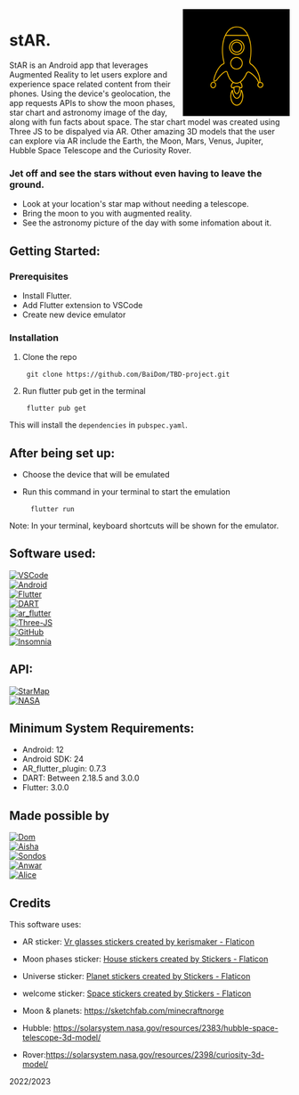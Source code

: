 <img src="android/app/src/main/res/mipmap-xxxhdpi/ic_launcher.png" align="right" />

# stAR.

StAR is an Android app that leverages Augmented Reality to let users explore and experience space related content from their phones. Using the device's geolocation, the app requests APIs to show the moon phases, star chart and astronomy image of the day, along with fun facts about space. The star chart model was created using Three JS to be dispalyed via AR. Other amazing 3D models that the user can explore via AR include the Earth, the Moon, Mars, Venus, Jupiter, Hubble Space Telescope and the Curiosity Rover.

### Jet off and see the stars without even having to leave the ground. 

+ Look at your location's star map without needing a telescope.
+ Bring the moon to you with augmented reality.
+ See the astronomy picture of the day with some infomation about it.

## Getting Started:
### Prerequisites

+ Install Flutter.
+ Add Flutter extension  to VSCode
+ Create new device emulator 

### Installation 
1. Clone the repo

        git clone https://github.com/BaiDom/TBD-project.git

        

2. Run flutter pub get in the terminal

        flutter pub get

This will install the `dependencies` in `pubspec.yaml`.

## After being set up:
+ Choose the device that will be emulated 
+ Run this command in your terminal to start the emulation

        flutter run

Note: In your terminal, keyboard shortcuts will be shown for the emulator.

## Software used:
[![VSCode]][VSCode-url]
<br> [![Android]][Android-url]
<br> [![Flutter]][Flutter-url]
<br> [![DART]][DART-url]
<br> [![ar_flutter]][ar_flutter-url]
<br> [![Three-JS]][Three-JS-url]
<br> [![GitHub]][GitHub-url]
<br> [![Insomnia]][Insmonia-url]

## API:
[![StarMap]][StarMap-url]
<br> [![NASA]][NASA-url]

## Minimum System Requirements:
+ Android: 12
+ Android SDK: 24
+ AR_flutter_plugin: 0.7.3
+ DART: Between 2.18.5 and 3.0.0
+ Flutter: 3.0.0

## Made possible by
[![Dom]][Dom-url]
<br> [![Aisha]][Aisha-url]
<br> [![Sondos]][Sondos-url]
<br> [![Anwar]][Anwar]
<br> [![Alice]][Alice-url]

## Credits
This software uses:
- AR sticker: <a href="10 Free vr glasses Stickers for download in SVG, PNG formats | Flaticon" title="vr glasses stickers">Vr glasses stickers created by kerismaker - Flaticon</a>

- Moon phases sticker: <a href="407 Free house Stickers for download in SVG, PNG formats | Flaticon" title="house stickers">House stickers created by Stickers - Flaticon</a>

- Universe sticker: <a href="251 Free planet Stickers for download in SVG, PNG formats | Flaticon" title="planet stickers">Planet stickers created by Stickers - Flaticon</a>

- welcome sticker: <a href="321 Free space Stickers for download in SVG, PNG formats | Flaticon" title="space stickers">Space stickers created by Stickers - Flaticon</a>

- Moon & planets: https://sketchfab.com/minecraftnorge
- Hubble: https://solarsystem.nasa.gov/resources/2383/hubble-space-telescope-3d-model/
- Rover:https://solarsystem.nasa.gov/resources/2398/curiosity-3d-model/



[VSCode-url]: https://code.visualstudio.com/
[VSCode]: https://img.shields.io/badge/IDE-VS%20Code-blue
[Android-url]: https://developer.android.com/studio
[Android]: https://img.shields.io/badge/Emulation-Android%20Studio-brightgreen
[DART-url]: https://dart.dev/
[DART]: https://img.shields.io/badge/Programming-Dart-blue
[Flutter-url]: https://flutter.dev/
[Flutter]: https://img.shields.io/badge/UI-Flutter-blue
[ar_flutter-url]: https://pub.dev/packages/ar_flutter_plugin
[ar_flutter]: https://img.shields.io/badge/AR-ar__flutter__plugin-orange
[Insmonia-url]: https://insomnia.rest/
[Insomnia]: https://img.shields.io/badge/API%20testing-Insomnia-blueviolet
[Three-JS]:https://img.shields.io/badge/3D-Three%20JS-yellow
[Three-JS-url]:https://threejs.org/
[GitHub]:https://img.shields.io/badge/Models%20Storage-GitHub-lightgrey
[Github-url]: https://github.com/

[StarMap-url]: https://docs.astronomyapi.com/endpoints/studio/star-chart
[StarMap]: https://img.shields.io/badge/StarMap-AstronomyAPI-black
[NASA-url]: https://api.nasa.gov/
[NASA]: https://img.shields.io/badge/Star%20Facts-NASA%20API-navy

[Dom-url]: https://github.com/BaiDom
[Dom]: https://img.shields.io/badge/Cosmic%20Janitor-Dom%20Baily-blueviolet?style=for-the-badge
[Sondos-url]: https://github.com/sondos-ahmed
[Sondos]: https://img.shields.io/badge/Detective-Sondos%20Bettamer-teal?style=for-the-badge
[Aisha-url]: https://github.com/rivendellf
[Aisha]: https://img.shields.io/badge/Stargirl-Aisha%20Hamid-critical?style=for-the-badge
[Anwar-url]: https://github.com/inc-cat
[Anwar]: https://img.shields.io/badge/Chef-Anwar%20Louis-black?style=for-the-badge
[Alice-url]: https://github.com/captainread
[Alice]: https://img.shields.io/badge/Captain-Alice%20Read-pink?style=for-the-badge

2022/2023
